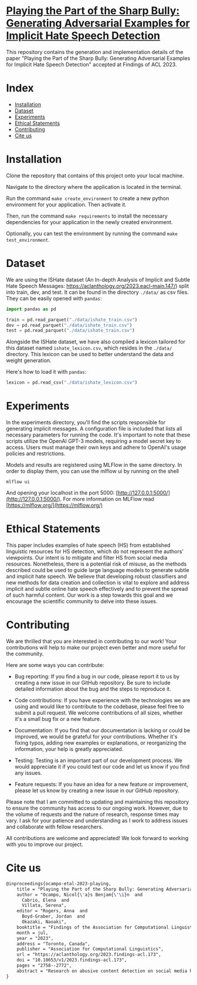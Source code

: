 # [Playing the Part of the Sharp Bully: Generating Adversarial Examples for Implicit Hate Speech Detection](https://aclanthology.org/2023.findings-acl.173/)
This repository contains the generation and implementation details of the paper "Playing the Part of the Sharp Bully: Generating Adversarial Examples for
Implicit Hate Speech Detection" accepted at Findings of ACL 2023.

# Index

- [Installation](#installation)
- [Dataset](#dataset)
- [Experiments](#experiments)
- [Ethical Statements](#ethical-statements)
- [Contributing](#contributing)
- [Cite us](#cite-us)

# Installation

Clone the repository that contains of this project onto your local machine.

Navigate to the directory where the application is located in the terminal.

Run the command `make create_environment` to create a new python environment for
your application. Then activate it.

Then, run the command `make requirements` to install the necessary dependencies
for your application in the newly created environment.

Optionally, you can test the environment by running the command `make
test_environment`.

# Dataset

We are using the ISHate dataset (An In-depth Analysis of Implicit and Subtle
Hate Speech Messages: https://aclanthology.org/2023.eacl-main.147/) split into
train, dev, and test. It can be found in the directory `./data/` as csv files.
They can be easily opened with `pandas`:

```python
import pandas as pd

train = pd.read_parquet("./data/ishate_train.csv")
dev = pd.read_parquet("./data/ishate_train.csv")
test = pd.read_parquet("./data/ishate_train.csv")
```

Alongside the ISHate dataset, we have also compiled a lexicon tailored for this
dataset named `ishate_lexicon.csv`, which resides in the `./data/` directory.
This lexicon can be used to better understand the data and weight generation.

Here's how to load it with `pandas`:

```python
lexicon = pd.read_csv("./data/ishate_lexicon.csv")
```

# Experiments

In the experiments directory, you'll find the scripts responsible for generating
implicit messages. A configuration file is included that lists all necessary
parameters for running the code. It's important to note that these scripts
utilize the OpenAI GPT-3 models, requiring a model secret key to access. Users
must manage their own keys and adhere to OpenAI's usage policies and
restrictions.

Models and results are registered using MLFlow in the same directory. In order
to display them, you can use the mlflow ui by running on the shell

```shell
mlflow ui
```

And opening your localhost in the port 5000: [http://127.0.0.1:5000/](http://127.0.0.1:5000/). For more information on MLFlow read [https://mlflow.org/](https://mlflow.org/)

# Ethical Statements

This paper includes examples of hate speech (HS) from established linguistic
resources for HS detection, which do not represent the authors' viewpoints. Our
intent is to mitigate and filter HS from social media resources. Nonetheless,
there is a potential risk of misuse, as the methods described could be used to
guide large language models to generate subtle and implicit hate speech. We
believe that developing robust classifiers and new methods for data creation and
collection is vital to explore and address implicit and subtle online hate
speech effectively and to prevent the spread of such harmful content. Our work
is a step towards this goal and we encourage the scientific community to delve
into these issues.

# Contributing

We are thrilled that you are interested in contributing to our work! Your
contributions will help to make our project even better and more useful for the
community.

Here are some ways you can contribute:

- Bug reporting: If you find a bug in our code, please report it to us by
  creating a new issue in our GitHub repository. Be sure to include detailed
  information about the bug and the steps to reproduce it.

- Code contributions: If you have experience with the technologies we are using
  and would like to contribute to the codebase, please feel free to submit a
  pull request. We welcome contributions of all sizes, whether it's a small bug
  fix or a new feature.

- Documentation: If you find that our documentation is lacking or could be
  improved, we would be grateful for your contributions. Whether it's fixing
  typos, adding new examples or explanations, or reorganizing the information,
  your help is greatly appreciated.

- Testing: Testing is an important part of our development process. We would
  appreciate it if you could test our code and let us know if you find any
  issues.

- Feature requests: If you have an idea for a new feature or improvement, please
  let us know by creating a new issue in our GitHub repository.

Please note that I am committed to updating and maintaining this repository to
ensure the community has access to our ongoing work. However, due to the volume
of requests and the nature of research, response times may vary. I ask for your
patience and understanding as I work to address issues and collaborate with
fellow researchers.

All contributions are welcome and appreciated! We look forward to working with
you to improve our project.

# Cite us

```tex
@inproceedings{ocampo-etal-2023-playing,
    title = "Playing the Part of the Sharp Bully: Generating Adversarial Examples for Implicit Hate Speech Detection",
    author = "Ocampo, Nicol{\'a}s Benjam{\'\i}n  and
      Cabrio, Elena  and
      Villata, Serena",
    editor = "Rogers, Anna  and
      Boyd-Graber, Jordan  and
      Okazaki, Naoaki",
    booktitle = "Findings of the Association for Computational Linguistics: ACL 2023",
    month = jul,
    year = "2023",
    address = "Toronto, Canada",
    publisher = "Association for Computational Linguistics",
    url = "https://aclanthology.org/2023.findings-acl.173",
    doi = "10.18653/v1/2023.findings-acl.173",
    pages = "2758--2772",
    abstract = "Research on abusive content detection on social media has primarily focused on explicit forms of hate speech (HS), that are often identifiable by recognizing hateful words and expressions. Messages containing linguistically subtle and implicit forms of hate speech still constitute an open challenge for automatic hate speech detection. In this paper, we propose a new framework for generating adversarial implicit HS short-text messages using Auto-regressive Language Models. Moreover, we propose a strategy to group the generated implicit messages in complexity levels (EASY, MEDIUM, and HARD categories) characterizing how challenging these messages are for supervised classifiers. Finally, relying on (Dinan et al., 2019; Vidgen et al., 2021), we propose a {``}build it, break it, fix it{''}, training scheme using HARD messages showing how iteratively retraining on HARD messages substantially leverages SOTA models{'} performances on implicit HS benchmarks.",
}
```

